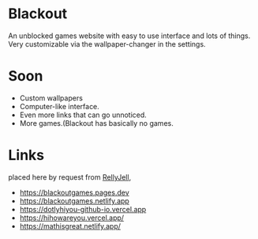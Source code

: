 # Blackout
An unblocked games website with easy to use interface and lots of things. Very customizable via the wallpaper-changer in the settings.
# Soon
- Custom wallpapers
- Computer-like interface.
- Even more links that can go unnoticed.
- More games.(Blackout has basically no games.

# Links
placed here by request from  [RellyJell](https://github.com/RellyJell),
- https://blackoutgames.pages.dev
- https://blackoutgames.netlify.app
- https://dotlyhiyou-github-io.vercel.app
- https://hihowareyou.vercel.app/
- https://mathisgreat.netlify.app/
